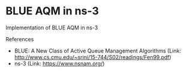 # BLUE AQM in ns-3
Implementation of BLUE AQM in ns-3

References
- BLUE: A New Class of Active Queue Management Algorithms (Link: http://www.cs.cmu.edu/~srini/15-744/S02/readings/Fen99.pdf)
- ns-3 (Link: https://www.nsnam.org/)
